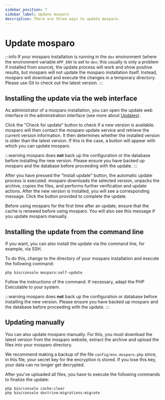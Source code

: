 ```yaml
---
sidebar_position: 7
sidebar_label: Update mosparo
description: There are three ways to update mosparo.
---
```


# Update mosparo

:::info
If your mosparo installation is running in the `dev` environment (where the environment variable `APP_ENV` is set to `dev`; this usually is only a problem if installed from source), the update process will work and show positive results, but mosparo will not update the mosparo installation itself. Instead, mosparo will download and execute the changes in a temporary directory. Please use Git to check out the latest version.
:::

## Installing the update via the web interface

As administrator of a mosparo installation, you can open the update web interface in the administration interface (see more about [Updates](../administration/updates)).

Click the "Check for update" button to check if a new version is available. mosparo will then contact the mosparo update service and retrieve the current version information. It then determines whether the installed version is older than the latest version. If this is the case, a button will appear with which you can update mosparo.

:::warning
mosparo does **not** back up the configuration or the database before installing the new version. Please ensure you have backed up mosparo and the database before proceeding with the update.
:::

After you have pressed the "Install update" button, the automatic update process is executed. mosparo downloads the selected version, unpacks the archive, copies the files, and performs further verification and update actions. After the new version is installed, you will see a corresponding message. Click the button provided to complete the update.

Before using mosparo for the first time after an update, ensure that the cache is renewed before using mosparo. You will also see this message if you update mosparo manually.

## Installing the update from the command line

If you want, you can also install the update via the command line, for example, via SSH.

To do this, change to the directory of your mosparo installation and execute the following command:

```
php bin/console mosparo:self-update
```

Follow the instructions of the command. If necessary, adapt the PHP Executable to your system.

:::warning
mosparo does **not** back up the configuration or database before installing the new version. Please ensure you have backed up mosparo and the database before proceeding with the update.
:::

## Updating manually

You can also update mosparo manually. For this, you must download the latest version from the mosparo website, extract the archive and upload the files into your mosparo directory.

We recommend making a backup of the file `config/env.mosparo.php` since, in this file, your secret key for the encryption is stored. If you lose this key, your data can no longer get decrypted.

After you've uploaded all files, you have to execute the following commands to finalize the update:

```
php bin/console cache:clear
php bin/console doctrine:migrations:migrate
```